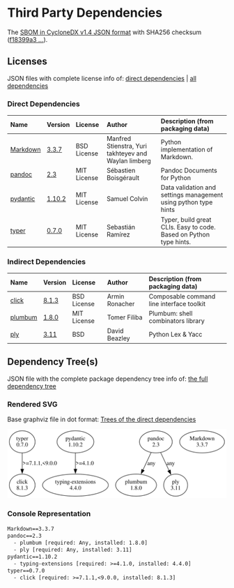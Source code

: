 # Third Party Dependencies

<!--[[[fill sbom_sha256()]]]-->
The [SBOM in CycloneDX v1.4 JSON format](https://git.sr.ht/~sthagen/gengive/blob/default/sbom.json) with SHA256 checksum ([f18399a3 ...](https://git.sr.ht/~sthagen/gengive/blob/default/sbom.json.sha256 "sha256:f18399a3bec94352c6d47356e69b11370b78ad246c13e3b20721679bf14bcaac")).
<!--[[[end]]] (checksum: bd0c9fca4c8f031619144d23504ba5a1)-->
## Licenses 

JSON files with complete license info of: [direct dependencies](direct-dependency-licenses.json) | [all dependencies](all-dependency-licenses.json)

### Direct Dependencies

<!--[[[fill direct_dependencies_table()]]]-->
| Name                                                               | Version                                             | License     | Author                                               | Description (from packaging data)                                  |
|:-------------------------------------------------------------------|:----------------------------------------------------|:------------|:-----------------------------------------------------|:-------------------------------------------------------------------|
| [Markdown](https://Python-Markdown.github.io/)                     | [3.3.7](https://pypi.org/project/Markdown/3.3.7/)   | BSD License | Manfred Stienstra, Yuri takhteyev and Waylan limberg | Python implementation of Markdown.                                 |
| [pandoc](https://github.com/boisgera/pandoc/blob/master/README.md) | [2.3](https://pypi.org/project/pandoc/2.3/)         | MIT License | Sébastien Boisgérault                                | Pandoc Documents for Python                                        |
| [pydantic](https://github.com/pydantic/pydantic)                   | [1.10.2](https://pypi.org/project/pydantic/1.10.2/) | MIT License | Samuel Colvin                                        | Data validation and settings management using python type hints    |
| [typer](https://github.com/tiangolo/typer)                         | [0.7.0](https://pypi.org/project/typer/0.7.0/)      | MIT License | Sebastián Ramírez                                    | Typer, build great CLIs. Easy to code. Based on Python type hints. |
<!--[[[end]]] (checksum: f59afc35fde7d289fd295c97ba51eb53)-->

### Indirect Dependencies

<!--[[[fill indirect_dependencies_table()]]]-->
| Name                                          | Version                                          | License     | Author         | Description (from packaging data)         |
|:----------------------------------------------|:-------------------------------------------------|:------------|:---------------|:------------------------------------------|
| [click](https://palletsprojects.com/p/click/) | [8.1.3](https://pypi.org/project/click/8.1.3/)   | BSD License | Armin Ronacher | Composable command line interface toolkit |
| [plumbum](https://plumbum.readthedocs.io)     | [1.8.0](https://pypi.org/project/plumbum/1.8.0/) | MIT License | Tomer Filiba   | Plumbum: shell combinators library        |
| [ply](http://www.dabeaz.com/ply/)             | [3.11](https://pypi.org/project/ply/3.11/)       | BSD         | David Beazley  | Python Lex & Yacc                         |
<!--[[[end]]] (checksum: 424d88e9572e23b37da166259fe280b5)-->

## Dependency Tree(s)

JSON file with the complete package dependency tree info of: [the full dependency tree](package-dependency-tree.json)

### Rendered SVG

Base graphviz file in dot format: [Trees of the direct dependencies](package-dependency-tree.dot.txt)

<img src="./package-dependency-tree.svg" alt="Trees of the direct dependencies" title="Trees of the direct dependencies"/>

### Console Representation

<!--[[[fill dependency_tree_console_text()]]]-->
````console
Markdown==3.3.7
pandoc==2.3
  - plumbum [required: Any, installed: 1.8.0]
  - ply [required: Any, installed: 3.11]
pydantic==1.10.2
  - typing-extensions [required: >=4.1.0, installed: 4.4.0]
typer==0.7.0
  - click [required: >=7.1.1,<9.0.0, installed: 8.1.3]
````
<!--[[[end]]] (checksum: 92bd4ef5f17284a732599385f8ec2322)-->
